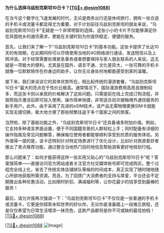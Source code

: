 **为什么选择乌兹别克斯坦10日卡？[[TG💪+ @esim1088](https://t.me/s/esim1088)]**

在当今这个数字化飞速发展的时代，无论是商务出行还是休闲旅行，拥有一张合适的手机卡或流量卡都显得尤为重要。对于计划前往乌兹别克斯坦的朋友来说，“乌兹别克斯坦10日卡”无疑是一个非常明智的选择。这张小小的卡片不仅能够满足你在异国他乡的通讯需求，更能在关键时刻为你提供稳定、便捷的服务。

首先，让我们来了解一下“乌兹别克斯坦10日卡”的基本功能。这张卡提供了长达10天的有效期，在此期间你可以尽情使用当地的4G网络进行通话、发送短信以及上网冲浪。对于经常需要处理紧急事务或者想要保持与家人朋友联系的人来说，这无疑是一项极大的便利。尤其是在国外，语言不通、文化差异大，一张可靠的手机卡就像一位默默陪伴在你身边的助手，让你无论身处何地都能感受到家的温暖。

接下来，我们来谈谈它的具体优势所在。相比起传统的漫游套餐，“乌兹别克斯坦10日卡”最大的亮点在于性价比极高。通常情况下，国际漫游费用高昂且限制较多，而这张卡则以亲民的价格解决了这些问题。只需提前在线上完成订购流程，并按照指示激活后即可投入使用，操作简单快捷，非常适合初次接触境外通信服务的新手用户。此外，由于采用了先进的eSIM技术，该产品无需物理更换SIM卡就能实现无缝切换，极大地方便了那些频繁往返于多个国家之间的旅客。

当然啦，除了基础功能之外，“乌兹别克斯坦10日卡”还具备诸多附加价值。例如，它支持多种语言界面设置，便于不同国籍背景的人群轻松上手；同时配备有详细的操作指南及常见问题解答，确保每位使用者都能够顺利享受到优质的服务体验。另外值得一提的是，该卡还特别针对特定场景进行了优化设计，比如针对旅游爱好者推出了景点推荐功能，通过整合当地热门目的地信息帮助游客更好地规划行程。

那么问题来了：如何才能获得这样一张实用又贴心的“乌兹别克斯坦10日卡”呢？答案很简单——直接访问官方网站或者关注官方社交媒体账号即可完成购买。整个过程完全线上化，省去了传统实体店铺排队等候的时间成本，真正实现了随时随地随心所欲地获取所需资源。而且，为了回馈广大消费者的支持与厚爱，平台还会不定期推出各种优惠活动，比如限时折扣、满减福利等，让你花最少的钱享受到最棒的服务！

最后，请允许我再次强调一下：“乌兹别克斯坦10日卡”不仅仅是一张普通的手机卡或流量卡，它更是你探索未知世界的好伙伴。无论你是准备踏上一段难忘旅程，还是仅仅希望为日常生活增添一抹亮色，这款产品都将是你不可或缺的最佳拍档！[[TG💪+ @esim1088](https://t.me/s/esim1088)]

[[TG💪+ @esim1088](https://t.me/s/esim1088) ![Image](https://i.postimg.cc/4NQfJmqS/Snipaste-2025-05-13-00-14-12.png)]